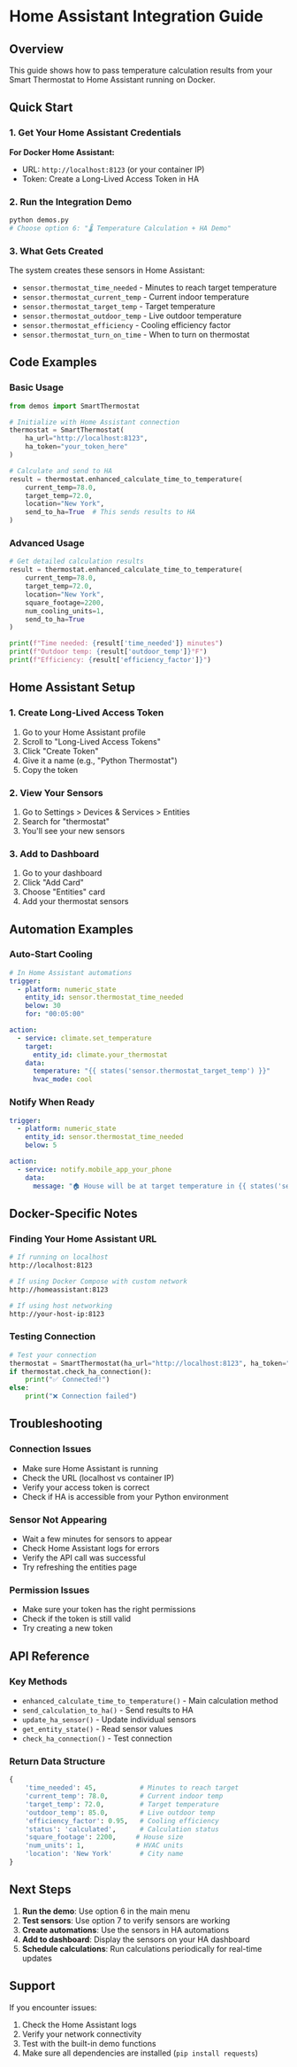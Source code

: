 # Home Assistant Integration Guide

## Overview
This guide shows how to pass temperature calculation results from your Smart Thermostat to Home Assistant running on Docker.

## Quick Start

### 1. Get Your Home Assistant Credentials

**For Docker Home Assistant:**
- URL: `http://localhost:8123` (or your container IP)
- Token: Create a Long-Lived Access Token in HA

### 2. Run the Integration Demo

```bash
python demos.py
# Choose option 6: "🌡️ Temperature Calculation + HA Demo"
```

### 3. What Gets Created

The system creates these sensors in Home Assistant:
- `sensor.thermostat_time_needed` - Minutes to reach target temperature
- `sensor.thermostat_current_temp` - Current indoor temperature
- `sensor.thermostat_target_temp` - Target temperature
- `sensor.thermostat_outdoor_temp` - Live outdoor temperature
- `sensor.thermostat_efficiency` - Cooling efficiency factor
- `sensor.thermostat_turn_on_time` - When to turn on thermostat

## Code Examples

### Basic Usage
```python
from demos import SmartThermostat

# Initialize with Home Assistant connection
thermostat = SmartThermostat(
    ha_url="http://localhost:8123",
    ha_token="your_token_here"
)

# Calculate and send to HA
result = thermostat.enhanced_calculate_time_to_temperature(
    current_temp=78.0,
    target_temp=72.0,
    location="New York",
    send_to_ha=True  # This sends results to HA
)
```

### Advanced Usage
```python
# Get detailed calculation results
result = thermostat.enhanced_calculate_time_to_temperature(
    current_temp=78.0,
    target_temp=72.0,
    location="New York",
    square_footage=2200,
    num_cooling_units=1,
    send_to_ha=True
)

print(f"Time needed: {result['time_needed']} minutes")
print(f"Outdoor temp: {result['outdoor_temp']}°F")
print(f"Efficiency: {result['efficiency_factor']}")
```

## Home Assistant Setup

### 1. Create Long-Lived Access Token
1. Go to your Home Assistant profile
2. Scroll to "Long-Lived Access Tokens"
3. Click "Create Token"
4. Give it a name (e.g., "Python Thermostat")
5. Copy the token

### 2. View Your Sensors
1. Go to Settings > Devices & Services > Entities
2. Search for "thermostat"
3. You'll see your new sensors

### 3. Add to Dashboard
1. Go to your dashboard
2. Click "Add Card"
3. Choose "Entities" card
4. Add your thermostat sensors

## Automation Examples

### Auto-Start Cooling
```yaml
# In Home Assistant automations
trigger:
  - platform: numeric_state
    entity_id: sensor.thermostat_time_needed
    below: 30
    for: "00:05:00"

action:
  - service: climate.set_temperature
    target:
      entity_id: climate.your_thermostat
    data:
      temperature: "{{ states('sensor.thermostat_target_temp') }}"
      hvac_mode: cool
```

### Notify When Ready
```yaml
trigger:
  - platform: numeric_state
    entity_id: sensor.thermostat_time_needed
    below: 5

action:
  - service: notify.mobile_app_your_phone
    data:
      message: "🏠 House will be at target temperature in {{ states('sensor.thermostat_time_needed') }} minutes!"
```

## Docker-Specific Notes

### Finding Your Home Assistant URL
```bash
# If running on localhost
http://localhost:8123

# If using Docker Compose with custom network
http://homeassistant:8123

# If using host networking
http://your-host-ip:8123
```

### Testing Connection
```python
# Test your connection
thermostat = SmartThermostat(ha_url="http://localhost:8123", ha_token="your_token")
if thermostat.check_ha_connection():
    print("✅ Connected!")
else:
    print("❌ Connection failed")
```

## Troubleshooting

### Connection Issues
- Make sure Home Assistant is running
- Check the URL (localhost vs container IP)
- Verify your access token is correct
- Check if HA is accessible from your Python environment

### Sensor Not Appearing
- Wait a few minutes for sensors to appear
- Check Home Assistant logs for errors
- Verify the API call was successful
- Try refreshing the entities page

### Permission Issues
- Make sure your token has the right permissions
- Check if the token is still valid
- Try creating a new token

## API Reference

### Key Methods
- `enhanced_calculate_time_to_temperature()` - Main calculation method
- `send_calculation_to_ha()` - Send results to HA
- `update_ha_sensor()` - Update individual sensors
- `get_entity_state()` - Read sensor values
- `check_ha_connection()` - Test connection

### Return Data Structure
```python
{
    'time_needed': 45,           # Minutes to reach target
    'current_temp': 78.0,        # Current indoor temp
    'target_temp': 72.0,         # Target temperature
    'outdoor_temp': 85.0,        # Live outdoor temp
    'efficiency_factor': 0.95,   # Cooling efficiency
    'status': 'calculated',      # Calculation status
    'square_footage': 2200,     # House size
    'num_units': 1,             # HVAC units
    'location': 'New York'       # City name
}
```

## Next Steps

1. **Run the demo**: Use option 6 in the main menu
2. **Test sensors**: Use option 7 to verify sensors are working
3. **Create automations**: Use the sensors in HA automations
4. **Add to dashboard**: Display the sensors on your HA dashboard
5. **Schedule calculations**: Run calculations periodically for real-time updates

## Support

If you encounter issues:
1. Check the Home Assistant logs
2. Verify your network connectivity
3. Test with the built-in demo functions
4. Make sure all dependencies are installed (`pip install requests`)
